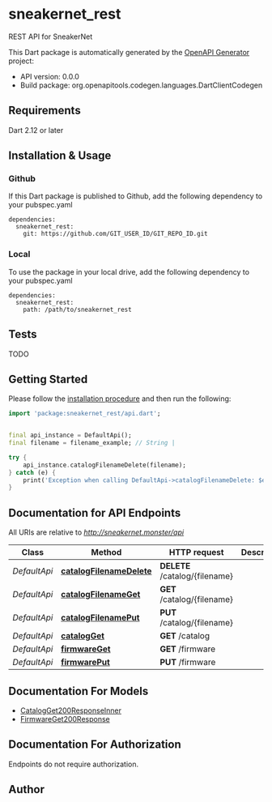 # sneakernet_rest
REST API for SneakerNet

This Dart package is automatically generated by the [OpenAPI Generator](https://openapi-generator.tech) project:

- API version: 0.0.0
- Build package: org.openapitools.codegen.languages.DartClientCodegen

## Requirements

Dart 2.12 or later

## Installation & Usage

### Github
If this Dart package is published to Github, add the following dependency to your pubspec.yaml
```
dependencies:
  sneakernet_rest:
    git: https://github.com/GIT_USER_ID/GIT_REPO_ID.git
```

### Local
To use the package in your local drive, add the following dependency to your pubspec.yaml
```
dependencies:
  sneakernet_rest:
    path: /path/to/sneakernet_rest
```

## Tests

TODO

## Getting Started

Please follow the [installation procedure](#installation--usage) and then run the following:

```dart
import 'package:sneakernet_rest/api.dart';


final api_instance = DefaultApi();
final filename = filename_example; // String | 

try {
    api_instance.catalogFilenameDelete(filename);
} catch (e) {
    print('Exception when calling DefaultApi->catalogFilenameDelete: $e\n');
}

```

## Documentation for API Endpoints

All URIs are relative to *http://sneakernet.monster/api*

Class | Method | HTTP request | Description
------------ | ------------- | ------------- | -------------
*DefaultApi* | [**catalogFilenameDelete**](doc//DefaultApi.md#catalogfilenamedelete) | **DELETE** /catalog/{filename} | 
*DefaultApi* | [**catalogFilenameGet**](doc//DefaultApi.md#catalogfilenameget) | **GET** /catalog/{filename} | 
*DefaultApi* | [**catalogFilenamePut**](doc//DefaultApi.md#catalogfilenameput) | **PUT** /catalog/{filename} | 
*DefaultApi* | [**catalogGet**](doc//DefaultApi.md#catalogget) | **GET** /catalog | 
*DefaultApi* | [**firmwareGet**](doc//DefaultApi.md#firmwareget) | **GET** /firmware | 
*DefaultApi* | [**firmwarePut**](doc//DefaultApi.md#firmwareput) | **PUT** /firmware | 


## Documentation For Models

 - [CatalogGet200ResponseInner](doc//CatalogGet200ResponseInner.md)
 - [FirmwareGet200Response](doc//FirmwareGet200Response.md)


## Documentation For Authorization

Endpoints do not require authorization.


## Author



